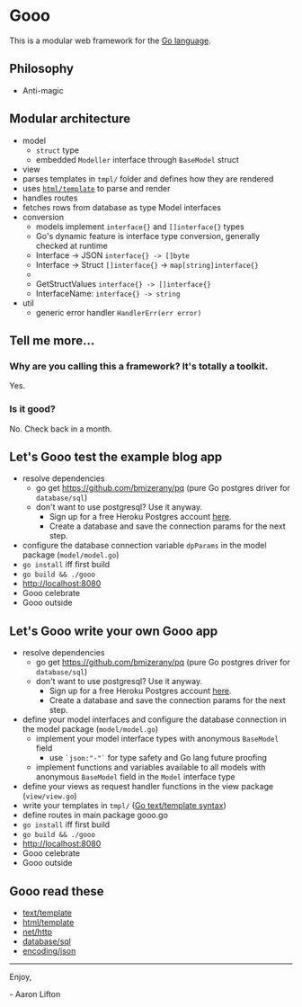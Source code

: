 # Gooo

This is a modular web framework for the [Go language](http://www.golang.org).



## Philosophy
* Anti-magic

## Modular architecture
* model
  * `struct` type
  * embedded `Modeller` interface through `BaseModel` struct
* view
 * parses templates in `tmpl/` folder and defines how they are rendered
  * uses [`html/template`](http://golang.org/pkg/html/template/) to parse and render
  * handles routes
  * fetches rows from database as type Model interfaces
* conversion
  * models implement `interface{}` and `[]interface{}` types
  * Go's dynamic feature is interface type conversion, generally checked at runtime
  * Interface -> JSON   `interface{} -> []byte`
  * Interface -> Struct `[]interface{}` -> `map[string]interface{}`
  * 
  * GetStructValues     `interface{} -> []interface{}`
  * InterfaceName:      `interface{} -> string`
* util
  * generic error handler `HandlerErr(err error)`

## Tell me more...
### Why are you calling this a framework? It's totally a toolkit.
Yes.

### Is it good?
No. Check back in a month.

## Let's Gooo test the example blog app
* resolve dependencies
  * go get https://github.com/bmizerany/pq (pure Go postgres driver for `database/sql`)
  * don't want to use postgresql? Use it anyway.
    * Sign up for a free Heroku Postgres account [here](https://postgres.heroku.com/).
    * Create a database and save the connection params for the next step.
* configure the database connection variable `dpParams` in the model package (`model/model.go`)
* `go install` iff first build
* `go build && ./gooo`
* [http://localhost:8080](http://localhost:8080)
* Gooo celebrate
* Gooo outside

## Let's Gooo write your own Gooo app
* resolve dependencies
  * go get https://github.com/bmizerany/pq (pure Go postgres driver for `database/sql`)
  * don't want to use postgresql? Use it anyway.
    * Sign up for a free Heroku Postgres account [here](https://postgres.heroku.com/).
    * Create a database and save the connection params for the next step.
* define your model interfaces and configure the database connection in the model package (`model/model.go`)
  * implement your model interface types with anonymous `BaseModel` field
    * use `` `json:"-"` `` for type safety and Go lang future proofing
  * implement functions and variables available to all models with anonymous `BaseModel` field in the `Model` interface type
* define your views as request handler functions in the view package (`view/view.go`)
* write your templates in `tmpl/` ([Go text/template syntax](http://golang.org/pkg/text/template/))
* define routes in main package gooo.go
* `go install` iff first build
* `go build && ./gooo`
* [http://localhost:8080](http://localhost:8080)
* Gooo celebrate
* Gooo outside

## Gooo read these
* [text/template](http://golang.org/pkg/text/template/)
* [html/template](http://golang.org/pkg/html/template/)
* [net/http](http://golang.org/pkg/net/http/)
* [database/sql](http://golang.org/pkg/database/sql/)
* [encoding/json](http://golang.org/pkg/encoding/json/)

- - -

Enjoy,

  \- Aaron Lifton